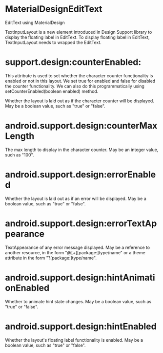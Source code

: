 # MaterialDesignEditText
EditText using MaterialDesign 

TextInputLayout is a new element introduced in Design Support library to display the floating label in EditText.
To display floating label in EditText, TextInputLayout needs to wrapped the EditText.

# support.design:counterEnabled:

This attribute is used to set whether the character counter functionality is enabled or not in this layout. We set true for enabled and false for disabled the counter functionality.
We can also do this  programmatically using setCounterEnabled(boolean enabled) method.

Whether the layout is laid out as if the character counter will be displayed.
May be a boolean value, such as "true" or "false".


# android.support.design:counterMaxLength

The max length to display in the character counter.
May be an integer value, such as "100".


# android.support.design:errorEnabled

Whether the layout is laid out as if an error will be displayed.
May be a boolean value, such as "true" or "false".


# android.support.design:errorTextAppearance

TextAppearance of any error message displayed.
May be a reference to another resource, in the form "@[+][package:]type/name" or a theme attribute in the form "?[package:]type/name".


# android.support.design:hintAnimationEnabled

Whether to animate hint state changes.
May be a boolean value, such as "true" or "false".

# android.support.design:hintEnabled

Whether the layout's floating label functionality is enabled.
May be a boolean value, such as "true" or "false".


